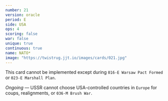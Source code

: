 ```yaml
---
number: 21
version: oracle
period: E
side: USA
ops: 4
scoring: false
war: false
unique: true
continuous: true
name: NATO*
image: "https://twistrug.jjt.io/images/cards/021.jpg"
---
```

This card cannot be implemented except during `016-E Warsaw Pact Formed` or `023-E Marshall Plan`.

*Ongoing* — USSR cannot choose USA-controlled countries in `Europe` for coups, realignments, or `036-M Brush War`.
